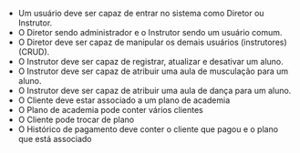 - Um usuário deve ser capaz de entrar no sistema como Diretor ou Instrutor.
- O Diretor sendo administrador e o Instrutor sendo um usuário comum.
- O Diretor deve ser capaz de manipular os demais usuários (instrutores) (CRUD).
- O Instrutor deve ser capaz de registrar, atualizar e desativar um aluno.
- O Instrutor deve ser capaz de atribuir uma aula de musculação para um aluno.
- O Instrutor deve ser capaz de atribuir uma aula de dança para um aluno.
- O Cliente deve estar associado a um plano de academia
- O Plano de academia pode conter vários clientes
- O Cliente pode trocar de plano
- O Histórico de pagamento deve conter o cliente que pagou e o plano que está associado
 
